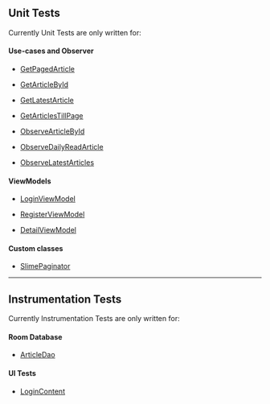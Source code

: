 ## Unit Tests

Currently Unit Tests are only written for:

#### Use-cases and Observer

* [GetPagedArticle](https://github.com/kasem-sm/SlimeKT/blob/dev/features%2Farticle%2Fdomain%2Finteractors%2Fsrc%2Ftest%2Fkotlin%2Fkasem%2Fsm%2Farticle%2Fdomain%2Finteractors%2FGetPagedArticlesTest.kt)

* [GetArticleById](https://github.com/kasem-sm/SlimeKT/blob/dev/features%2Farticle%2Fdomain%2Finteractors%2Fsrc%2Ftest%2Fkotlin%2Fkasem%2Fsm%2Farticle%2Fdomain%2Finteractors%2FGetArticleTest.kt)

* [GetLatestArticle](https://github.com/kasem-sm/SlimeKT/blob/dev/features%2Farticle%2Fdomain%2Finteractors%2Fsrc%2Ftest%2Fkotlin%2Fkasem%2Fsm%2Farticle%2Fdomain%2Finteractors%2FGetLatestArticleTest.kt)

* [GetArticlesTillPage](https://github.com/kasem-sm/SlimeKT/blob/dev/data%2Fsrc%2FandroidTest%2Fjava%2Fkasem%2Fsm%2Fdata%2Fdao_test%2FArticleDaoTest.kt#L394)

* [ObserveArticleById](https://github.com/kasem-sm/SlimeKT/blob/dev/features%2Farticle%2Fdomain%2Finteractors%2Fsrc%2Ftest%2Fkotlin%2Fkasem%2Fsm%2Farticle%2Fdomain%2Finteractors%2FObserveArticleTest.kt)

* [ObserveDailyReadArticle](https://github.com/kasem-sm/SlimeKT/blob/dev/features/article/domain/interactors/src/test/kotlin/kasem/sm/article/domain/interactors/ObserveDailyReadArticleTest.kt)

* [ObserveLatestArticles](https://github.com/kasem-sm/SlimeKT/blob/dev/features%2Farticle%2Fdomain%2Finteractors%2Fsrc%2Ftest%2Fkotlin%2Fkasem%2Fsm%2Farticle%2Fdomain%2Finteractors%2FObserveLatestArticlesTest.kt)

#### ViewModels

* [LoginViewModel](https://github.com/kasem-sm/SlimeKT/blob/dev/ui-auth%2Fsrc%2Ftest%2Fjava%2Fkasem%2Fsm%2Fui_auth%2Flogin%2FLoginVMTest.kt)

* [RegisterViewModel](https://github.com/kasem-sm/SlimeKT/blob/dev/ui-auth%2Fsrc%2Ftest%2Fjava%2Fkasem%2Fsm%2Fui_auth%2Fregister%2FRegisterVMTest.kt)

* [DetailViewModel](https://github.com/kasem-sm/SlimeKT/blob/dev/ui-article-detail%2Fsrc%2Ftest%2Fkotlin%2Fkasem%2Fsm%2Fui_detail%2FDetailVMTest.kt)

#### Custom classes

* [SlimePaginator](https://github.com/kasem-sm/SlimeKT/blob/dev/features%2Farticle%2Fdomain%2Finteractors%2Fsrc%2Ftest%2Fkotlin%2Fkasem%2Fsm%2Farticle%2Fdomain%2Finteractors%2FSlimePaginatorTest.kt)

---

## Instrumentation Tests

Currently Instrumentation Tests are only written for:

#### Room Database

* [ArticleDao](https://github.com/kasem-sm/SlimeKT/blob/dev/data%2Fsrc%2FandroidTest%2Fjava%2Fkasem%2Fsm%2Fdata%2Fdao_test%2FArticleDaoTest.kt)

#### UI Tests

* [LoginContent](https://github.com/kasem-sm/SlimeKT/blob/dev/ui-auth%2Fsrc%2FandroidTest%2Fjava%2Fkasem%2Fsm%2Fui_auth%2FLoginContentTest.kt)